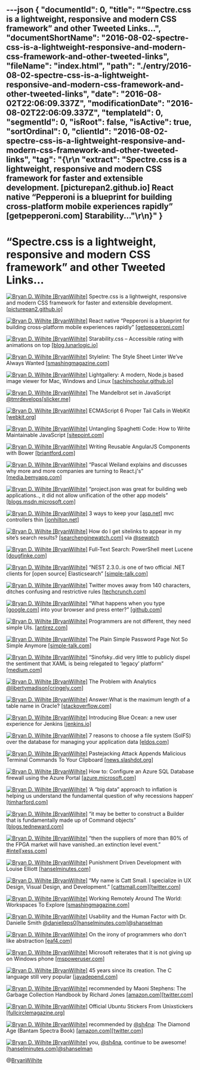 ---json
{
  "documentId": 0,
  "title": "“Spectre.css is a lightweight, responsive and modern CSS framework” and other Tweeted Links…",
  "documentShortName": "2016-08-02-spectre-css-is-a-lightweight-responsive-and-modern-css-framework-and-other-tweeted-links",
  "fileName": "index.html",
  "path": "./entry/2016-08-02-spectre-css-is-a-lightweight-responsive-and-modern-css-framework-and-other-tweeted-links",
  "date": "2016-08-02T22:06:09.337Z",
  "modificationDate": "2016-08-02T22:06:09.337Z",
  "templateId": 0,
  "segmentId": 0,
  "isRoot": false,
  "isActive": true,
  "sortOrdinal": 0,
  "clientId": "2016-08-02-spectre-css-is-a-lightweight-responsive-and-modern-css-framework-and-other-tweeted-links",
  "tag": "{\r\n  \"extract\": \"Spectre.css is a lightweight, responsive and modern CSS framework for faster and extensible development. [picturepan2.github.io] React native “Pepperoni is a blueprint for building cross-platform mobile experiences rapidly” [getpepperoni.com] Starability...\"\r\n}"
}
---

# “Spectre.css is a lightweight, responsive and modern CSS framework” and other Tweeted Links…

[<img alt="Bryan D. Wilhite [BryanWilhite]" src="https://songhay.blob.core.windows.net/shared-social-twitter/BryanWilhite.jpeg">](http://t.co/UNdqV0Z1zz "Bryan D. Wilhite [BryanWilhite]") Spectre.css is a lightweight, responsive and modern CSS framework for faster and extensible development. [[picturepan2.github.io]](https://picturepan2.github.io/spectre/)

[<img alt="Bryan D. Wilhite [BryanWilhite]" src="https://songhay.blob.core.windows.net/shared-social-twitter/BryanWilhite.jpeg">](http://t.co/UNdqV0Z1zz "Bryan D. Wilhite [BryanWilhite]") React native “Pepperoni is a blueprint for building cross-platform mobile experiences rapidly” [[getpepperoni.com]](http://getpepperoni.com/)

[<img alt="Bryan D. Wilhite [BryanWilhite]" src="https://songhay.blob.core.windows.net/shared-social-twitter/BryanWilhite.jpeg">](http://t.co/UNdqV0Z1zz "Bryan D. Wilhite [BryanWilhite]") Starability.css – Accessible rating with animations on top [[blog.lunarlogic.io]](http://blog.lunarlogic.io/2016/starability-css-accessible-rating-with-animations-on-top/)

[<img alt="Bryan D. Wilhite [BryanWilhite]" src="https://songhay.blob.core.windows.net/shared-social-twitter/BryanWilhite.jpeg">](http://t.co/UNdqV0Z1zz "Bryan D. Wilhite [BryanWilhite]") Stylelint: The Style Sheet Linter We’ve Always Wanted [[smashingmagazine.com]](https://www.smashingmagazine.com/2016/05/stylelint-the-style-sheet-linter-weve-always-wanted/)

[<img alt="Bryan D. Wilhite [BryanWilhite]" src="https://songhay.blob.core.windows.net/shared-social-twitter/BryanWilhite.jpeg">](http://t.co/UNdqV0Z1zz "Bryan D. Wilhite [BryanWilhite]") Lightgallery: A modern, Node.js based image viewer for Mac, Windows and Linux [[sachinchoolur.github.io]](http://sachinchoolur.github.io/lightgallery-desktop/)

[<img alt="Bryan D. Wilhite [BryanWilhite]" src="https://songhay.blob.core.windows.net/shared-social-twitter/BryanWilhite.jpeg">](http://t.co/UNdqV0Z1zz "Bryan D. Wilhite [BryanWilhite]") The Mandelbrot set in JavaScript [@tmrdevelops](http://twitter.com/tmrdevelops)[[slicker.me]](http://slicker.me/fractals/fractals.htm)

[<img alt="Bryan D. Wilhite [BryanWilhite]" src="https://songhay.blob.core.windows.net/shared-social-twitter/BryanWilhite.jpeg">](http://t.co/UNdqV0Z1zz "Bryan D. Wilhite [BryanWilhite]") ECMAScript 6 Proper Tail Calls in WebKit [[webkit.org]](https://webkit.org/blog/6240/ecmascript-6-proper-tail-calls-in-webkit/)

[<img alt="Bryan D. Wilhite [BryanWilhite]" src="https://songhay.blob.core.windows.net/shared-social-twitter/BryanWilhite.jpeg">](http://t.co/UNdqV0Z1zz "Bryan D. Wilhite [BryanWilhite]") Untangling Spaghetti Code: How to Write Maintainable JavaScript [[sitepoint.com]](https://www.sitepoint.com/write-maintainable-javascript/)

[<img alt="Bryan D. Wilhite [BryanWilhite]" src="https://songhay.blob.core.windows.net/shared-social-twitter/BryanWilhite.jpeg">](http://t.co/UNdqV0Z1zz "Bryan D. Wilhite [BryanWilhite]") Writing Reusable AngularJS Components with Bower [[briantford.com]](http://briantford.com/blog/angular-bower)

[<img alt="Bryan D. Wilhite [BryanWilhite]" src="https://songhay.blob.core.windows.net/shared-social-twitter/BryanWilhite.jpeg">](http://t.co/UNdqV0Z1zz "Bryan D. Wilhite [BryanWilhite]") “Pascal Weiland explains and discusses why more and more companies are turning to React.j's” [[media.bemyapp.com]](http://media.bemyapp.com/intro-react-js-core-concepts/)

[<img alt="Bryan D. Wilhite [BryanWilhite]" src="https://songhay.blob.core.windows.net/shared-social-twitter/BryanWilhite.jpeg">](http://t.co/UNdqV0Z1zz "Bryan D. Wilhite [BryanWilhite]") “project.json was great for building web applications.., it did not allow unification of the other app models” [[blogs.msdn.microsoft.com]](https://blogs.msdn.microsoft.com/dotnet/2016/05/23/changes-to-project-json/)

[<img alt="Bryan D. Wilhite [BryanWilhite]" src="https://songhay.blob.core.windows.net/shared-social-twitter/BryanWilhite.jpeg">](http://t.co/UNdqV0Z1zz "Bryan D. Wilhite [BryanWilhite]") 3 ways to keep your [[asp.net]](http://asp.net) mvc controllers thin [[jonhilton.net]](https://jonhilton.net/2016/05/23/3-ways-to-keep-your-asp-net-mvc-controllers-thin/)

[<img alt="Bryan D. Wilhite [BryanWilhite]" src="https://songhay.blob.core.windows.net/shared-social-twitter/BryanWilhite.jpeg">](http://t.co/UNdqV0Z1zz "Bryan D. Wilhite [BryanWilhite]") How do I get sitelinks to appear in my site’s search results? [[searchenginewatch.com]](https://searchenginewatch.com/sew/how-to/2430604/how-do-i-get-sitelinks-to-appear-in-my-site-s-search-results) via [@sewatch](http://twitter.com/sewatch)

[<img alt="Bryan D. Wilhite [BryanWilhite]" src="https://songhay.blob.core.windows.net/shared-social-twitter/BryanWilhite.jpeg">](http://t.co/UNdqV0Z1zz "Bryan D. Wilhite [BryanWilhite]") Full-Text Search: PowerShell meet Lucene [[dougfinke.com]](http://dougfinke.com/blog/full-text-search-powershell-meet-lucene/)

[<img alt="Bryan D. Wilhite [BryanWilhite]" src="https://songhay.blob.core.windows.net/shared-social-twitter/BryanWilhite.jpeg">](http://t.co/UNdqV0Z1zz "Bryan D. Wilhite [BryanWilhite]") “NEST 2.3.0..is one of two official .NET clients for [open source] Elasticsearch” [[simple-talk.com]](https://www.simple-talk.com/dotnet/development/how-to-build-a-search-page-with-elasticsearch-and-.net/)

[<img alt="Bryan D. Wilhite [BryanWilhite]" src="https://songhay.blob.core.windows.net/shared-social-twitter/BryanWilhite.jpeg">](http://t.co/UNdqV0Z1zz "Bryan D. Wilhite [BryanWilhite]") Twitter moves away from 140 characters, ditches confusing and restrictive rules [[techcrunch.com]](http://techcrunch.com/2016/05/24/twitter-moves-away-from-140-characters-ditches-confusing-and-restrictive-rules/)

[<img alt="Bryan D. Wilhite [BryanWilhite]" src="https://songhay.blob.core.windows.net/shared-social-twitter/BryanWilhite.jpeg">](http://t.co/UNdqV0Z1zz "Bryan D. Wilhite [BryanWilhite]") “What happens when you type [[google.com]](http://google.com) into your browser and press enter?” [[github.com]](https://github.com/alex/what-happens-when)

[<img alt="Bryan D. Wilhite [BryanWilhite]" src="https://songhay.blob.core.windows.net/shared-social-twitter/BryanWilhite.jpeg">](http://t.co/UNdqV0Z1zz "Bryan D. Wilhite [BryanWilhite]") Programmers are not different, they need simple UIs. [[antirez.com]](http://antirez.com/news/107)

[<img alt="Bryan D. Wilhite [BryanWilhite]" src="https://songhay.blob.core.windows.net/shared-social-twitter/BryanWilhite.jpeg">](http://t.co/UNdqV0Z1zz "Bryan D. Wilhite [BryanWilhite]") The Plain Simple Password Page Not So Simple Anymore [[simple-talk.com]](https://www.simple-talk.com/dotnet/asp.net/the-plain-simple-password-page-not-so-simple-anymore/)

[<img alt="Bryan D. Wilhite [BryanWilhite]" src="https://songhay.blob.core.windows.net/shared-social-twitter/BryanWilhite.jpeg">](http://t.co/UNdqV0Z1zz "Bryan D. Wilhite [BryanWilhite]") “Sinofsky..did very little to publicly dispel the sentiment that XAML is being relegated to ‘legacy’ platform” [[medium.com]](https://medium.com/@ailon/how-one-announcement-destroyed-the-net-ecosystem-on-windows-19fb2ad1aa39)

[<img alt="Bryan D. Wilhite [BryanWilhite]" src="https://songhay.blob.core.windows.net/shared-social-twitter/BryanWilhite.jpeg">](http://t.co/UNdqV0Z1zz "Bryan D. Wilhite [BryanWilhite]") The Problem with Analytics [@libertymadison](http://twitter.com/libertymadison)[[cringely.com]](http://www.cringely.com/2016/05/23/the-problem-with-analytics/)

[<img alt="Bryan D. Wilhite [BryanWilhite]" src="https://songhay.blob.core.windows.net/shared-social-twitter/BryanWilhite.jpeg">](http://t.co/UNdqV0Z1zz "Bryan D. Wilhite [BryanWilhite]") Answer:What is the maximum length of a table name in Oracle? [[stackoverflow.com]](http://stackoverflow.com/a/756870/22944?stw=2)

[<img alt="Bryan D. Wilhite [BryanWilhite]" src="https://songhay.blob.core.windows.net/shared-social-twitter/BryanWilhite.jpeg">](http://t.co/UNdqV0Z1zz "Bryan D. Wilhite [BryanWilhite]") Introducing Blue Ocean: a new user experience for Jenkins [[jenkins.io]](https://jenkins.io/blog/2016/05/26/introducing-blue-ocean/)

[<img alt="Bryan D. Wilhite [BryanWilhite]" src="https://songhay.blob.core.windows.net/shared-social-twitter/BryanWilhite.jpeg">](http://t.co/UNdqV0Z1zz "Bryan D. Wilhite [BryanWilhite]") 7 reasons to choose a file system (SolFS) over the database for managing your application data [[eldos.com]](https://www.eldos.com/solfs/articles/7853.php?page=all#)

[<img alt="Bryan D. Wilhite [BryanWilhite]" src="https://songhay.blob.core.windows.net/shared-social-twitter/BryanWilhite.jpeg">](http://t.co/UNdqV0Z1zz "Bryan D. Wilhite [BryanWilhite]") Pastejacking Attack Appends Malicious Terminal Commands To Your Clipboard [[news.slashdot.org]](https://news.slashdot.org/story/16/05/24/2116209/pastejacking-attack-appends-malicious-terminal-commands-to-your-clipboard?utm_source=feedly1.0mainlinkanon&utm_medium=feed)

[<img alt="Bryan D. Wilhite [BryanWilhite]" src="https://songhay.blob.core.windows.net/shared-social-twitter/BryanWilhite.jpeg">](http://t.co/UNdqV0Z1zz "Bryan D. Wilhite [BryanWilhite]") How to: Configure an Azure SQL Database firewall using the Azure Portal [[azure.microsoft.com]](https://azure.microsoft.com/en-us/documentation/articles/sql-database-configure-firewall-settings/)

[<img alt="Bryan D. Wilhite [BryanWilhite]" src="https://songhay.blob.core.windows.net/shared-social-twitter/BryanWilhite.jpeg">](http://t.co/UNdqV0Z1zz "Bryan D. Wilhite [BryanWilhite]") ‘A “big data” approach to inflation is helping us understand the fundamental question of why recessions happen’ [[timharford.com]](http://timharford.com/2016/05/a-billion-prices-cant-be-wrong/)

[<img alt="Bryan D. Wilhite [BryanWilhite]" src="https://songhay.blob.core.windows.net/shared-social-twitter/BryanWilhite.jpeg">](http://t.co/UNdqV0Z1zz "Bryan D. Wilhite [BryanWilhite]") “it may be better to construct a Builder that is fundamentally made up of Command objects” [[blogs.tedneward.com]](http://blogs.tedneward.com/patterns/Builder-CSharp/)

[<img alt="Bryan D. Wilhite [BryanWilhite]" src="https://songhay.blob.core.windows.net/shared-social-twitter/BryanWilhite.jpeg">](http://t.co/UNdqV0Z1zz "Bryan D. Wilhite [BryanWilhite]") “then the suppliers of more than 80% of the FPGA market will have vanished..an extinction level event.” [#intel](http://twitter.com/search?q=%23intel)[[xess.com]](http://www.xess.com/blog/extinction-level-event/)

[<img alt="Bryan D. Wilhite [BryanWilhite]" src="https://songhay.blob.core.windows.net/shared-social-twitter/BryanWilhite.jpeg">](http://t.co/UNdqV0Z1zz "Bryan D. Wilhite [BryanWilhite]") Punishment Driven Development with Louise Elliott [[hanselminutes.com]](http://hanselminutes.com/526/punishment-driven-development-with-louise-elliott)

[<img alt="Bryan D. Wilhite [BryanWilhite]" src="https://songhay.blob.core.windows.net/shared-social-twitter/BryanWilhite.jpeg">](http://t.co/UNdqV0Z1zz "Bryan D. Wilhite [BryanWilhite]") “My name is Catt Small. I specialize in UX Design, Visual Design, and Development.” [[cattsmall.com]](http://cattsmall.com/)[[twitter.com]](http://twitter.com/BryanWilhite/status/735953664452399109/photo/1)

[<img alt="Bryan D. Wilhite [BryanWilhite]" src="https://songhay.blob.core.windows.net/shared-social-twitter/BryanWilhite.jpeg">](http://t.co/UNdqV0Z1zz "Bryan D. Wilhite [BryanWilhite]") Working Remotely Around The World: Workspaces To Explore [[smashingmagazine.com]](https://www.smashingmagazine.com/2016/05/working-remotely-around-world-workspaces-explore/)

[<img alt="Bryan D. Wilhite [BryanWilhite]" src="https://songhay.blob.core.windows.net/shared-social-twitter/BryanWilhite.jpeg">](http://t.co/UNdqV0Z1zz "Bryan D. Wilhite [BryanWilhite]") Usability and the Human Factor with Dr. Danielle Smith [@danielleps0](http://twitter.com/danielleps0)[[hanselminutes.com]](http://hanselminutes.com/471/usability-and-the-human-factor-with-dr-danielle-smith)[@shanselman](http://twitter.com/shanselman)

[<img alt="Bryan D. Wilhite [BryanWilhite]" src="https://songhay.blob.core.windows.net/shared-social-twitter/BryanWilhite.jpeg">](http://t.co/UNdqV0Z1zz "Bryan D. Wilhite [BryanWilhite]") On the irony of programmers who don't like abstraction [[eaf4.com]](http://eaf4.com/on-the-irony-of-programmers-who-dont-like-abstraction/)

[<img alt="Bryan D. Wilhite [BryanWilhite]" src="https://songhay.blob.core.windows.net/shared-social-twitter/BryanWilhite.jpeg">](http://t.co/UNdqV0Z1zz "Bryan D. Wilhite [BryanWilhite]") Microsoft reiterates that it is not giving up on Windows phone [[mspoweruser.com]](http://mspoweruser.com/microsoft-reiterates-not-giving-windows-phone-for-umpteenth-time/)

[<img alt="Bryan D. Wilhite [BryanWilhite]" src="https://songhay.blob.core.windows.net/shared-social-twitter/BryanWilhite.jpeg">](http://t.co/UNdqV0Z1zz "Bryan D. Wilhite [BryanWilhite]") 45 years since its creation. The C language still very popular [[javadepend.com]](http://www.javadepend.com/Blog/?p=2372)

[<img alt="Bryan D. Wilhite [BryanWilhite]" src="https://songhay.blob.core.windows.net/shared-social-twitter/BryanWilhite.jpeg">](http://t.co/UNdqV0Z1zz "Bryan D. Wilhite [BryanWilhite]") recommended by Maoni Stephens: The Garbage Collection Handbook by Richard Jones [[amazon.com]](http://www.amazon.com/Garbage-Collection-Handbook-Management-Algorithms/dp/1420082795%3FSubscriptionId%3D1SW6D7X6ZXXR92KVX0G2%26tag%3Dthekintespacec00%26linkCode%3Dxm2%26camp%3D2025%26creative%3D165953%26creativeASIN%3D1420082795)[[twitter.com]](http://twitter.com/BryanWilhite/status/736079816152076288/photo/1)

[<img alt="Bryan D. Wilhite [BryanWilhite]" src="https://songhay.blob.core.windows.net/shared-social-twitter/BryanWilhite.jpeg">](http://t.co/UNdqV0Z1zz "Bryan D. Wilhite [BryanWilhite]") Official Ubuntu Stickers From Unixstickers [[fullcirclemagazine.org]](http://fullcirclemagazine.org/2016/05/24/official-ubuntu-stickers-unixstickers/)

[<img alt="Bryan D. Wilhite [BryanWilhite]" src="https://songhay.blob.core.windows.net/shared-social-twitter/BryanWilhite.jpeg">](http://t.co/UNdqV0Z1zz "Bryan D. Wilhite [BryanWilhite]") recommended by [@sh4na](http://twitter.com/sh4na): The Diamond Age (Bantam Spectra Book) [[amazon.com]](http://www.amazon.com/Diamond-Age-Bantam-Spectra-Book-ebook/dp/B000FBJCKI%3FSubscriptionId%3D1SW6D7X6ZXXR92KVX0G2%26tag%3Dthekintespacec00%26linkCode%3Dxm2%26camp%3D2025%26creative%3D165953%26creativeASIN%3DB000FBJCKI)[[twitter.com]](http://twitter.com/BryanWilhite/status/735954461680488448/photo/1)

[<img alt="Bryan D. Wilhite [BryanWilhite]" src="https://songhay.blob.core.windows.net/shared-social-twitter/BryanWilhite.jpeg">](http://t.co/UNdqV0Z1zz "Bryan D. Wilhite [BryanWilhite]") you, [@sh4na](http://twitter.com/sh4na), continue to be awesome! [[hanselminutes.com]](http://hanselminutes.com/480/virtual-reality-today-with-andreia-gaita)[@shanselman](http://twitter.com/shanselman)

@[BryanWilhite](https://twitter.com/BryanWilhite)
